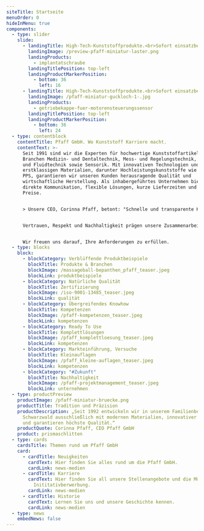 ```yaml
---
siteTitle: Startseite
menuOrder: 0
hideInMenu: true
components:
  - type: slider
    slide:
      - landingTitle: High-Tech-Kunststoffprodukte.<br>Sofort einsatzbereit.
        landingImage: /preview-pfaff-miniatur-laster.png
        landingProducts:
          - implantatschraube
        landingTitlePosition: top-left
        landingProductMarkerPosition:
          - bottom: 36
            left: 16
      - landingTitle: High-Tech-Kunststoffprodukte.<br>Sofort einsatzbereit.
        landingImage: /pfaff-miniatur-guckloch-1-.jpg
        landingProducts:
          - getriebekappe-fuer-motorensteuerungssensor
        landingTitlePosition: top-left
        landingProductMarkerPosition:
          - bottom: 36
            left: 24
  - type: contentblock
    contentTitle: Pfaff GmbH. Wo Kunststoff Karriere macht.
    contentText: >-
      Seit 1991 sind wir die Experten für hochwertige Kunststoffartikel in den
      Branchen Medizin- und Dentaltechnik, Mess- und Regelungstechnik, Ventil-
      und Fluidtechnik sowie Sensorik. Mit innovativen Technologien und
      erstklassigen Materialien, darunter Hochleistungskunststoffe wie Peek und
      PPS, garantieren wir unseren Kunden herausragende Qualität und
      wirtschaftliche Herstellung. Als inhabergeführtes Unternehmen bieten wir
      direkte Kommunikation, flexible Lösungen, kurze Lieferzeiten und faire
      Preise.


      > Unsere CEO, Corinna Pfaff, betont: "Schnelle und transparente Kommunikation sowie maßgeschneiderte Lösungen sind unsere Stärken."


      Vertrauen, Respekt und Nachhaltigkeit prägen unsere Zusammenarbeit mit Kunden, Lieferanten und Mitarbeitern. Entdecken Sie unsere Möglichkeiten und kontaktieren Sie uns für langfristige Partnerschaften.


      Wir freuen uns darauf, Ihre Anforderungen zu erfüllen.
  - type: blocks
    block:
      - blockCategory: Verblüffende Produktbeispiele
        blockTitle: Produkte & Branchen
        blockImage: /massageball-bepanthen_pfaff_teaser.jpeg
        blockLink: produktbeispiele
      - blockCategory: Natürliche Qualität
        blockTitle: Zertifizierung
        blockImage: /iso-9001-13485_teaser.jpeg
        blockLink: qualität
      - blockCategory: Übergreifendes Knowhow
        blockTitle: Kompetenzen
        blockImage: /pfaff-kompetenzen_teaser.jpeg
        blockLink: kompetenzen
      - blockCategory: Ready To Use
        blockTitle: Komplettlösungen
        blockImage: /pfaff_komplettloesung_teaser.jpeg
        blockLink: kompetenzen
      - blockCategory: Markteinführung, Versuche
        blockTitle: Kleinauflagen
        blockImage: /pfaff_kleine-auflagen_teaser.jpeg
        blockLink: kompetenzen
      - blockCategory: "#Zukunft"
        blockTitle: Nachhaltigkeit
        blockImage: /pfaff-projektmanagement_teaser.jpeg
        blockLink: unternehmen
  - type: productPreview
    productImage: /pfaff-miniatur-bruecke.png
    productTitle: Tradition und Präzision
    productDescription: „Seit 1992 entwickeln wir in unserem Familienbetrieb im
      Schwarzwald ausschließlich mit modernen Materialien, innovativer Technik
      und garantieren höchste Qualität.“
    productQuote: Corinna Pfaff, CEO Pfaff GmbH
    product: prismaschlitten
  - type: cards
    cardsTitle: Themen rund um Pfaff GmbH
    card:
      - cardTitle: Neuigkeiten
        cardText: Hier finden Sie alles rund um die Pfaff GmbH.
        cardLink: news-medien
      - cardTitle: Karriere
        cardText: Hier finden Sie all unsere Stellenangebote und die Möglichkeit der
          Inititativberwerbung.
        cardLink: news-medien
      - cardTitle: Historie
        cardText: Lernen Sie uns und unsere Geschichte kennen.
        cardLink: news-medien
  - type: news
    embedNews: false
---
```

